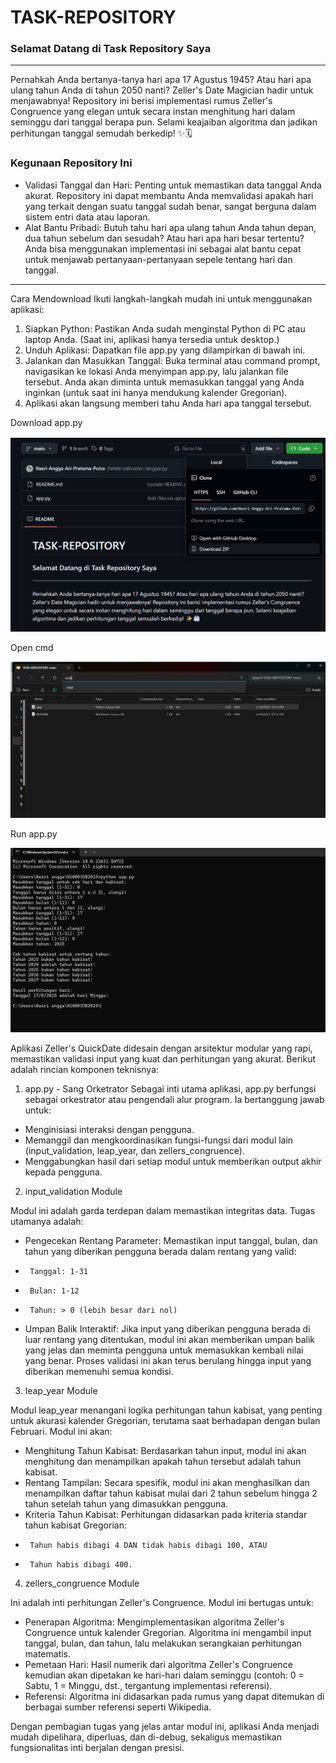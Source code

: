 # TASK-REPOSITORY

### Selamat Datang di Task Repository Saya

---

Pernahkah Anda bertanya-tanya hari apa 17 Agustus 1945? Atau hari apa ulang tahun Anda di tahun 2050 nanti? Zeller's Date Magician hadir untuk menjawabnya! Repository ini berisi implementasi rumus Zeller's Congruence yang elegan untuk secara instan menghitung hari dalam seminggu dari tanggal berapa pun. Selami keajaiban algoritma dan jadikan perhitungan tanggal semudah berkedip! ✨🗓️

### Kegunaan Repository Ini

- Validasi Tanggal dan Hari: Penting untuk memastikan data tanggal Anda akurat. Repository ini dapat membantu Anda memvalidasi apakah hari yang terkait dengan suatu tanggal sudah benar, sangat berguna dalam sistem entri data atau laporan.
- Alat Bantu Pribadi: Butuh tahu hari apa ulang tahun Anda tahun depan, dua tahun sebelum dan sesudah? Atau hari apa hari besar tertentu? Anda bisa menggunakan implementasi ini sebagai alat bantu cepat untuk menjawab pertanyaan-pertanyaan sepele tentang hari dan tanggal.

---

Cara Mendownload 
Ikuti langkah-langkah mudah ini untuk menggunakan aplikasi:

1. Siapkan Python: Pastikan Anda sudah menginstal Python di PC atau laptop Anda. (Saat ini, aplikasi hanya tersedia untuk desktop.)
2. Unduh Aplikasi: Dapatkan file app.py yang dilampirkan di bawah ini.
3. Jalankan dan Masukkan Tanggal: Buka terminal atau command prompt, navigasikan ke lokasi Anda menyimpan app.py, lalu jalankan file tersebut. Anda akan diminta untuk memasukkan tanggal yang Anda inginkan (untuk saat ini hanya mendukung kalender Gregorian).
4. Aplikasi akan langsung memberi tahu Anda hari apa tanggal tersebut.

Download app.py

![image](https://github.com/Nasri-Angga-Ari-Pratama-Putra/TASK-REPOSITORY/blob/main/Download%20app.py.png)

Open cmd

![image](https://github.com/Nasri-Angga-Ari-Pratama-Putra/TASK-REPOSITORY/blob/main/open%20cmd.png)

Run app.py

![image](https://github.com/Nasri-Angga-Ari-Pratama-Putra/TASK-REPOSITORY/blob/main/run%20app.py.png)

Aplikasi Zeller's QuickDate didesain dengan arsitektur modular yang rapi, memastikan validasi input yang kuat dan perhitungan yang akurat. Berikut adalah rincian komponen teknisnya:

1. app.py - Sang Orketrator
Sebagai inti utama aplikasi, app.py berfungsi sebagai orkestrator atau pengendali alur program. Ia bertanggung jawab untuk:

- Menginisiasi interaksi dengan pengguna.
- Memanggil dan mengkoordinasikan fungsi-fungsi dari modul lain (input_validation, leap_year, dan zellers_congruence).
- Menggabungkan hasil dari setiap modul untuk memberikan output akhir kepada pengguna.

2. input_validation Module

Modul ini adalah garda terdepan dalam memastikan integritas data. Tugas utamanya adalah:

- Pengecekan Rentang Parameter: Memastikan input tanggal, bulan, dan tahun yang diberikan pengguna berada dalam rentang yang valid:
-      Tanggal: 1-31
-      Bulan: 1-12
-      Tahun: > 0 (lebih besar dari nol)
- Umpan Balik Interaktif: Jika input yang diberikan pengguna berada di luar rentang yang ditentukan, modul ini akan memberikan umpan balik yang jelas dan meminta pengguna untuk memasukkan kembali nilai yang benar. Proses validasi ini akan terus berulang hingga input yang diberikan memenuhi semua kondisi.

3. leap_year Module

Modul leap_year menangani logika perhitungan tahun kabisat, yang penting untuk akurasi kalender Gregorian, terutama saat berhadapan dengan bulan Februari. Modul ini akan:

- Menghitung Tahun Kabisat: Berdasarkan tahun input, modul ini akan menghitung dan menampilkan apakah tahun tersebut adalah tahun kabisat.
- Rentang Tampilan: Secara spesifik, modul ini akan menghasilkan dan menampilkan daftar tahun kabisat mulai dari 2 tahun sebelum hingga 2 tahun setelah tahun yang dimasukkan pengguna.
- Kriteria Tahun Kabisat: Perhitungan didasarkan pada kriteria standar tahun kabisat Gregorian:
-      Tahun habis dibagi 4 DAN tidak habis dibagi 100, ATAU
-      Tahun habis dibagi 400.
4. zellers_congruence Module

Ini adalah inti perhitungan Zeller's Congruence. Modul ini bertugas untuk:

- Penerapan Algoritma: Mengimplementasikan algoritma Zeller's Congruence untuk kalender Gregorian. Algoritma ini mengambil input tanggal, bulan, dan tahun, lalu melakukan serangkaian perhitungan matematis.
- Pemetaan Hari: Hasil numerik dari algoritma Zeller's Congruence kemudian akan dipetakan ke hari-hari dalam seminggu (contoh: 0 = Sabtu, 1 = Minggu, dst., tergantung implementasi referensi).
- Referensi: Algoritma ini didasarkan pada rumus yang dapat ditemukan di berbagai sumber referensi seperti Wikipedia.

Dengan pembagian tugas yang jelas antar modul ini, aplikasi Anda menjadi mudah dipelihara, diperluas, dan di-debug, sekaligus memastikan fungsionalitas inti berjalan dengan presisi.
